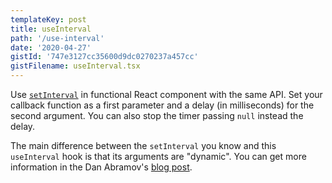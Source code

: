```yaml
---
templateKey: post
title: useInterval
path: '/use-interval'
date: '2020-04-27'
gistId: '747e3127cc35600d9dc0270237a457cc'
gistFilename: useInterval.tsx
---
```


Use [`setInterval`](https://developer.mozilla.org/en-US/docs/Web/API/WindowOrWorkerGlobalScope/setInterval) in functional React component with the same API.
Set your callback function as a first parameter and a delay (in milliseconds) for the second argument. You can also stop the timer passing `null` instead the delay.

The main difference between the `setInterval` you know and this `useInterval` hook is that its arguments are "dynamic". You can get more information in the Dan Abramov's [blog post](https://overreacted.io/making-setinterval-declarative-with-react-hooks/).
